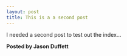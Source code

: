 ```yaml
---
layout: post
title: This is a a second post
---
```


I needed a second post to test out the index...

__Posted by Jason Duffett__